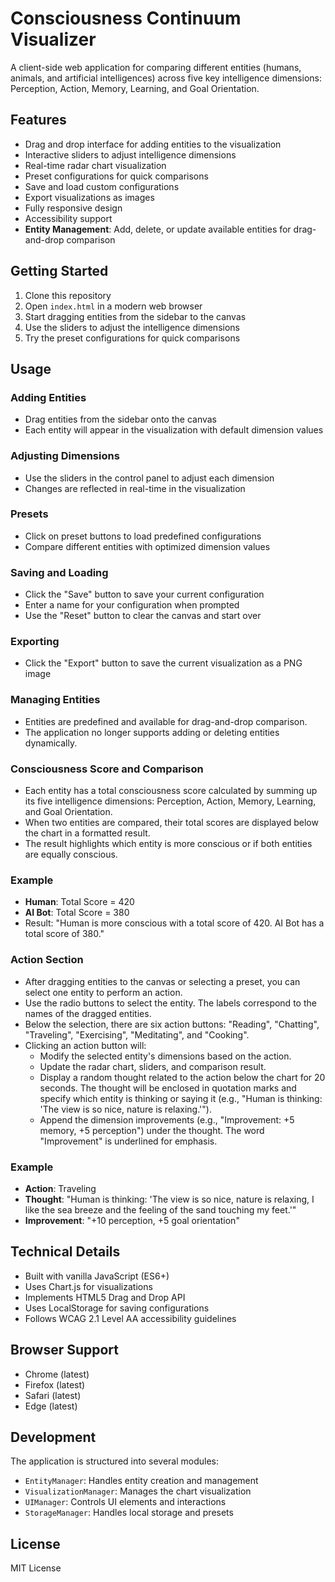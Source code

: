 # Consciousness Continuum Visualizer

A client-side web application for comparing different entities (humans, animals, and artificial intelligences) across five key intelligence dimensions: Perception, Action, Memory, Learning, and Goal Orientation.

## Features

- Drag and drop interface for adding entities to the visualization
- Interactive sliders to adjust intelligence dimensions
- Real-time radar chart visualization
- Preset configurations for quick comparisons
- Save and load custom configurations
- Export visualizations as images
- Fully responsive design
- Accessibility support
- **Entity Management**: Add, delete, or update available entities for drag-and-drop comparison

## Getting Started

1. Clone this repository
2. Open `index.html` in a modern web browser
3. Start dragging entities from the sidebar to the canvas
4. Use the sliders to adjust the intelligence dimensions
5. Try the preset configurations for quick comparisons

## Usage

### Adding Entities
- Drag entities from the sidebar onto the canvas
- Each entity will appear in the visualization with default dimension values

### Adjusting Dimensions
- Use the sliders in the control panel to adjust each dimension
- Changes are reflected in real-time in the visualization

### Presets
- Click on preset buttons to load predefined configurations
- Compare different entities with optimized dimension values

### Saving and Loading
- Click the "Save" button to save your current configuration
- Enter a name for your configuration when prompted
- Use the "Reset" button to clear the canvas and start over

### Exporting
- Click the "Export" button to save the current visualization as a PNG image

### Managing Entities

- Entities are predefined and available for drag-and-drop comparison.
- The application no longer supports adding or deleting entities dynamically.

### Consciousness Score and Comparison

- Each entity has a total consciousness score calculated by summing up its five intelligence dimensions: Perception, Action, Memory, Learning, and Goal Orientation.
- When two entities are compared, their total scores are displayed below the chart in a formatted result.
- The result highlights which entity is more conscious or if both entities are equally conscious.

### Example

- **Human**: Total Score = 420
- **AI Bot**: Total Score = 380
- Result: "Human is more conscious with a total score of 420. AI Bot has a total score of 380."

### Action Section

- After dragging entities to the canvas or selecting a preset, you can select one entity to perform an action.
- Use the radio buttons to select the entity. The labels correspond to the names of the dragged entities.
- Below the selection, there are six action buttons: "Reading", "Chatting", "Traveling", "Exercising", "Meditating", and "Cooking".
- Clicking an action button will:
  - Modify the selected entity's dimensions based on the action.
  - Update the radar chart, sliders, and comparison result.
  - Display a random thought related to the action below the chart for 20 seconds. The thought will be enclosed in quotation marks and specify which entity is thinking or saying it (e.g., "Human is thinking: 'The view is so nice, nature is relaxing.'").
  - Append the dimension improvements (e.g., "Improvement: +5 memory, +5 perception") under the thought. The word "Improvement" is underlined for emphasis.

### Example

- **Action**: Traveling
- **Thought**: "Human is thinking: 'The view is so nice, nature is relaxing, I like the sea breeze and the feeling of the sand touching my feet.'"
- **Improvement**: "+10 perception, +5 goal orientation"

## Technical Details

- Built with vanilla JavaScript (ES6+)
- Uses Chart.js for visualizations
- Implements HTML5 Drag and Drop API
- Uses LocalStorage for saving configurations
- Follows WCAG 2.1 Level AA accessibility guidelines

## Browser Support

- Chrome (latest)
- Firefox (latest)
- Safari (latest)
- Edge (latest)

## Development

The application is structured into several modules:

- `EntityManager`: Handles entity creation and management
- `VisualizationManager`: Manages the chart visualization
- `UIManager`: Controls UI elements and interactions
- `StorageManager`: Handles local storage and presets

## License

MIT License
